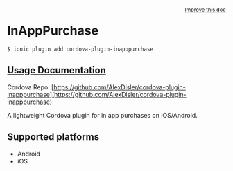 
<a style="float:right;font-size:12px;" href="http://github.com/driftyco/ionic-native/edit/master/src/@ionic-native/plugins/inapppurchase/index.ts#L0">
  Improve this doc
</a>

# InAppPurchase
<!-- end header block -->

```
$ ionic plugin add cordova-plugin-inapppurchase
```

## [Usage Documentation](https://ionicframework.com/docs/v2/native/inapppurchase/)

Cordova Repo: [https://github.com/AlexDisler/cordova-plugin-inapppurchase](https://github.com/AlexDisler/cordova-plugin-inapppurchase)

<!-- description -->
A lightweight Cordova plugin for in app purchases on iOS/Android.

<!-- @platforms tag -->
## Supported platforms

- Android
- iOS

<!-- @platforms tag end -->
<!-- end for prop in method.decorators[0].argumentInfo -->
<!-- end content block -->
<!-- end body block -->
